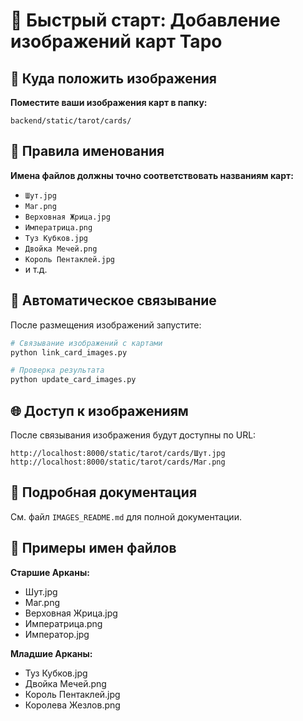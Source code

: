 # 🚀 Быстрый старт: Добавление изображений карт Таро

## 📁 Куда положить изображения

**Поместите ваши изображения карт в папку:**
```
backend/static/tarot/cards/
```

## 📝 Правила именования

**Имена файлов должны точно соответствовать названиям карт:**

- `Шут.jpg`
- `Маг.png` 
- `Верховная Жрица.jpg`
- `Императрица.png`
- `Туз Кубков.jpg`
- `Двойка Мечей.png`
- `Король Пентаклей.jpg`
- и т.д.

## 🔧 Автоматическое связывание

После размещения изображений запустите:

```bash
# Связывание изображений с картами
python link_card_images.py

# Проверка результата
python update_card_images.py
```

## 🌐 Доступ к изображениям

После связывания изображения будут доступны по URL:
```
http://localhost:8000/static/tarot/cards/Шут.jpg
http://localhost:8000/static/tarot/cards/Маг.png
```

## 📖 Подробная документация

См. файл `IMAGES_README.md` для полной документации.

## 🎯 Примеры имен файлов

**Старшие Арканы:**
- Шут.jpg
- Маг.png
- Верховная Жрица.jpg
- Императрица.png
- Император.jpg

**Младшие Арканы:**
- Туз Кубков.jpg
- Двойка Мечей.png
- Король Пентаклей.jpg
- Королева Жезлов.png 